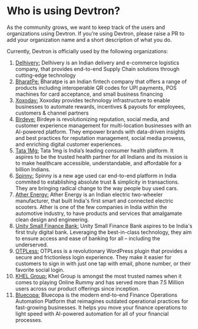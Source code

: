 # Who is using Devtron?

As the community grows, we want to keep track of the users and organizations using Devtron. If you're using Devtron, please raise a PR to add your organization name and a short description of what you do.

Currently, Devtron is officially used by the following organizations:

1. [Delhivery:](https://www.delhivery.com/) Delhivery is an Indian delivery and e-commerce logistics company, that provides end-to-end Supply Chain solutions through cutting-edge technology
2. [BharatPe:](https://bharatpe.com/) Bharatpe is an Indian fintech company that offers a range of products including interoperable QR codes for UPI payments, POS machines for card acceptance, and small business financing
3. [Xoxoday:](https://www.xoxoday.com/) Xoxoday provides technology infrastructure to enable businesses to automate rewards, incentives & payouts for employees, customers & channel partners
4. [Birdeye:](https://birdeye.com/) Birdeye is revolutionizing reputation, social media, and customer experience management for multi-location businesses with an AI-powered platform. They empower brands with data-driven insights and best practices for reputation management, social media prowess, and enriching digital customer experiences.
5. [Tata 1Mg:](https://www.1mg.com/) Tata 1mg is India’s leading consumer health platform. It aspires to be the trusted health partner for all Indians and its mission is to make healthcare accessible, understandable, and affordable for a billion Indians.
6. [Spinny:](https://www.spinny.com/) Spinny is a new age used car end-to-end platform in India commited to establishing absolute trust & simplicity in transactions. They are bringing radical change to the way people buy used cars.
7. [Ather Energy:](https://www.atherenergy.com/) Ather Energy is an Indian electric two-wheeler manufacturer, that built India's first smart and connected electric scooters. Ather is one of the few companies in India within the automotive industry, to have products and services that amalgamate clean design and engineering.
8. [Unity Small Finance Bank:](https://theunitybank.com/) Unity Small Finance Bank aspires to be India's first truly digital bank. Leveraging the best-in-class technology, they aim to ensure access and ease of banking for all – including the underserved.
9. [OTPLess:](https://otpless.com/) OTPLess is a revolutionary WordPress plugin that provides a secure and frictionless login experience. They make it easier for customers to sign in with just one tap with email, phone number, or their favorite social login.
10. [KHEL Group:](https://thekhelgroup.com/) Khel Group is amongst the most trusted names when it comes to playing Online Rummy and has served more than 7.5 Million users across our product offerings since inception.
11. [Bluecopa:](https://www.bluecopa.com/) Bluecopa is the modern end-to-end Finance Operations Automation Platform that reimagines outdated operational practices for fast-growing businesses. It helps you move your finance operations to light speed with AI-powered automation for all of your financial processes.
